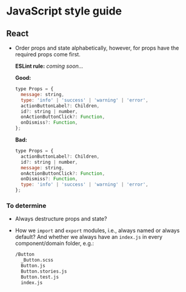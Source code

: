 # JavaScript style guide

## React

* Order props and state alphabetically, however, for props have the required props come first.

  **ESLint rule:** _coming soon…_

  **Good:**
  
  ```js
  type Props = {
    message: string,
    type: 'info' | 'success' | 'warning' | 'error',
    actionButtonLabel?: Children,
    id?: string | number,
    onActionButtonClick?: Function,
    onDismiss?: Function,
  };
  ```
 
  **Bad:**
  
  ```js
  type Props = {
    actionButtonLabel?: Children,
    id?: string | number,
    message: string,
    onActionButtonClick?: Function,
    onDismiss?: Function,
    type: 'info' | 'success' | 'warning' | 'error',
  };
  ```

### To determine

* Always destructure props and state?
* How we `import` and `export` modules, i.e., always named or always default? And whether we always have an `index.js` in every component/domain folder, e.g.:

  ```bash
  /Button
    _Button.scss
    Button.js
    Button.stories.js
    Button.test.js
    index.js
  ```
